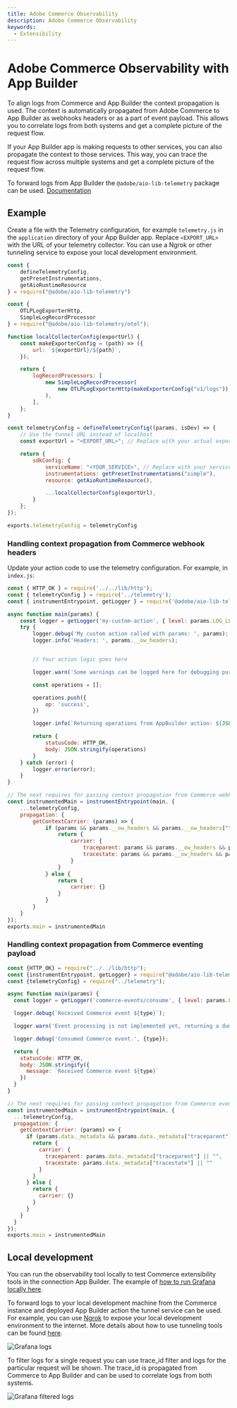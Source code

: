 ```yaml
---
title: Adobe Commerce Observability
description: Adobe Commerce Observability
keywords:
  - Extensibility
---
```


# Adobe Commerce Observability with App Builder

To align logs from Commerce and App Builder the context propagation is used. The context is automatically propagated from Adobe Commerce to App Builder as webhooks headers or as a part of event payload. This allows you to correlate logs from both systems and get a complete picture of the request flow.

If your App Builder app is making requests to other services, you can also propagate the context to those services. This way, you can trace the request flow across multiple systems and get a complete picture of the request flow.

To forward logs from App Builder the `@adobe/aio-lib-telemetry` package can be used. [Documentation](https://github.com/adobe/aio-lib-telemetry/blob/main/docs/usage.md)

## Example

Create a file with the Telemetry configuration, for example `telemetry.js` in the `application` directory of your App Builder app. Replace `<EXPORT_URL>` with the URL of your telemetry collector. You can use a Ngrok or other tunneling service to expose your local development environment.

```javascript
const {
    defineTelemetryConfig,
    getPresetInstrumentations,
    getAioRuntimeResource
} = require("@adobe/aio-lib-telemetry")

const {
    OTLPLogExporterHttp,
    SimpleLogRecordProcessor
} = require("@adobe/aio-lib-telemetry/otel");

function localCollectorConfig(exportUrl) {
    const makeExporterConfig = (path) => ({
        url: `${exportUrl}/${path}`,
    });

    return {
        logRecordProcessors: [
            new SimpleLogRecordProcessor(
                new OTLPLogExporterHttp(makeExporterConfig("v1/logs"))
            ),
        ],
    };
}

const telemetryConfig = defineTelemetryConfig((params, isDev) => {
    // Use the tunnel URL instead of localhost
    const exportUrl = "<EXPORT_URL>"; // Replace with your actual export URL

    return {
        sdkConfig: {
            serviceName: "<YOUR_SERVICE>", // Replace with your service name. User the name in observability subscription to match the logs
            instrumentations: getPresetInstrumentations("simple"),
            resource: getAioRuntimeResource(),

            ...localCollectorConfig(exportUrl),
        }
    };
});

exports.telemetryConfig = telemetryConfig
```

### Handling context propagation from Commerce webhook headers

Update your action code to use the telemetry configuration. For example, in `index.js`:

```javascript
const { HTTP_OK } = require('../../lib/http');
const { telemetryConfig } = require('../telemetry');
const { instrumentEntrypoint, getLogger } = require('@adobe/aio-lib-telemetry');

async function main(params) {
    const logger = getLogger('my-custom-action', { level: params.LOG_LEVEL || 'info' });
    try {
        logger.debug('My custom action called with params: ', params);
        logger.info('Headers: ', params.__ow_headers);


        // Your action logic goes here

        logger.warn('Some warnings can be logged here for debugging purposes in AppBuilder action');

        const operations = [];

        operations.push({
            op: 'success',
        })

        logger.info(`Returning operations from AppBuilder action: ${JSON.stringify(operations)}`);

        return {
            statusCode: HTTP_OK,
            body: JSON.stringify(operations)
        }
    } catch (error) {
        logger.error(error);
    }
}

// The next requires for passing context propagation from Commerce webhook headers
const instrumentedMain = instrumentEntrypoint(main, {
    ...telemetryConfig,
    propagation: {
        getContextCarrier: (params) => {
            if (params && params.__ow_headers && params.__ow_headers["traceparent"]) {
                return {
                    carrier: {
                        traceparent: params && params.__ow_headers && params.__ow_headers["traceparent"] || "",
                        tracestate: params && params.__ow_headers && params.__ow_headers["tracestate"] || ""
                    }
                }
            } else {
                return {
                    carrier: {}
                }
            }
        }
    }
});
exports.main = instrumentedMain
```

### Handling context propagation from Commerce eventing payload

```javascript
const {HTTP_OK} = require("../../lib/http");
const {instrumentEntrypoint, getLogger} = require("@adobe/aio-lib-telemetry");
const {telemetryConfig} = require("../telemetry");

async function main(params) {
  const logger = getLogger('commerce-events/consume', { level: params.LOG_LEVEL || 'info' });

  logger.debug(`Received Commerce event ${type}`);

  logger.warn('Event processing is not implemented yet, returning a dummy response');

  logger.debug('Consumed Commerce event.', {type});

  return {
    statusCode: HTTP_OK,
    body: JSON.stringify({
      message: `Received Commerce event ${type}`
    })
  }
}

// The next requires for passing context propagation from Commerce events payload
const instrumentedMain = instrumentEntrypoint(main, {
  ...telemetryConfig,
  propagation: {
    getContextCarrier: (params) => {
      if (params.data._metadata && params.data._metadata["traceparent"]) {
        return {
          carrier: {
            traceparent: params.data._metadata["traceparent"] || "",
            tracestate: params.data._metadata["tracestate"] || ""
          }
        }
      } else {
        return {
          carrier: {}
        }
      }
    }
  }
});
exports.main = instrumentedMain
```

## Local development

You can run the observability tool locally to test Commerce extensibility tools in the connection App Builder. The example of [how to run Grafana locally here](https://github.com/adobe/aio-lib-telemetry/blob/main/docs/use-cases/grafana.md#local-development).

To forward logs to your local development machine from the Commerce instance and deployed App Builder action the tunnel service can be used. For example, you can use [Ngrok](https://ngrok.com/) to expose your local development environment to the internet. More details about how to use tunneling tools can be found [here](https://github.com/adobe/aio-lib-telemetry/blob/main/docs/use-cases/support/tunnel-forwarding.md).

![Grafana logs](../_images/observability/grafana-all-logs.png)

To filter logs for a single request you can use trace_id filter and logs for the particular request will be shown. The trace_id is propagated from Commerce to App Builder and can be used to correlate logs from both systems.

![Grafana filtered logs](../_images/observability/grafana-filtered-logs.png)
